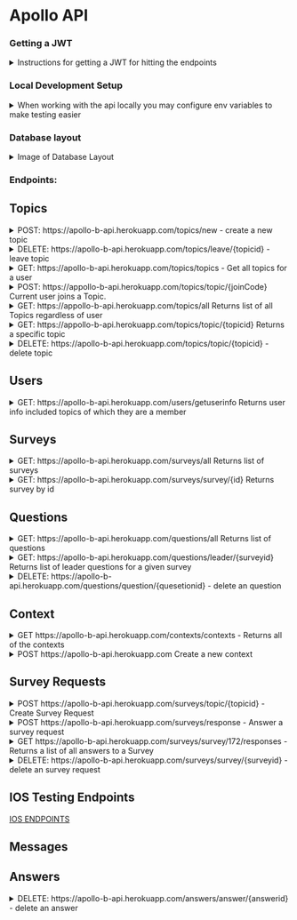 # Apollo API

### Getting a JWT

<details>

<summary>Instructions for getting a JWT for hitting the endpoints</summary>

once you have signed in through okta on the [client]("https://github.com/Lambda-School-Labs/Labs26-Apollo-FE-TeamB") do
```JS
let tokenObj = JSON.parse(localStorage.getItem("okta-token-storage"));
```
![Client Dev Console](./screenshots/img_1.PNG)
```JS
tokenObj.accessToken.value
```
![Another Dev Console](./screenshots/img_2.PNG)

Ok so now that you have copied that idtoken property head over to postman, and in the auth tab select barer token and paste in the token.

![Postman](./screenshots/img_3.PNG)

</details>

### Local Development Setup

<details>

<summary>When working with the api locally you may configure env variables to make testing easier</summary>

![Env Vars](./screenshots/img_4.PNG)

</details>




### Database layout

<details>
<summary> Image of Database Layout </summary>

![Image of Database Layout](db.png)
</details>

### Endpoints:

## Topics

<details>

<summary>POST: https://apollo-b-api.herokuapp.com/topics/new - create a new topic</summary>

Creates a Topic with the current user as the owner.

Expected body
```JSON
{
    "title": "My New Topic",
    "frequency": "WEEKLY",
    "defaultsurvey": {
        "questions": [
                    {
                        "body": "Do you have any blockers?",
                        "type": "TEXT",
                        "leader": true
                    },
                    {
                        "body": "What is the teams priority?",
                        "type": "TEXT",
                        "leader": true
                    },
                    {
                        "body": "How is your weekend?",
                        "type": "TEXT",
                        "leader": false
                    }
        ]
    }
}

```

Response

```JSON
{
    "topicid": 62,
    "title": "My New Topic",
    "owner": {
        "userid": 10,
        "username": "llama001@maildrop.cc"
    },
    "frequency": "WEEKLY",
    "defaultsurvey": {
        "surveyid": 63,
        "questions": [
            {
                "questionid": 64,
                "body": "Do you have any blockers?",
                "type": "TEXT",
                "leader": true
            },
            {
                "questionid": 65,
                "body": "What is the teams priority?",
                "type": "TEXT",
                "leader": true
            },
            {
                "questionid": 66,
                "body": "How is your weekend?",
                "type": "TEXT",
                "leader": false
            }
        ]
    },
    "joincode": "QkJlKGwYM",
    "surveysrequests": [],
    "users": []
}
```
</details>

<details>

<summary>DELETE: https://apollo-b-api.herokuapp.com/topics/leave/{topicid} - leave topic</summary>

User leaves topic.

</details>

<details>

<summary>GET: https://apollo-b-api.herokuapp.com/topics/topics - Get all topics for a user</summary>

Returns all topics that a user is connected to, either as an owner or as a member

GET Endpoint

```JSON
[
    {
        "topicid": 37,
        "title": "Topic 2",
        "owner": {
            "userid": 4,
            "username": "admin"
        },
        "frequency": "MONDAY",
        "defaultsurvey": {
            "surveyid": 36,
            "questions": []
        },
        "joincode": "lRQlkNGkg",
        "surveysrequests": [
            {
                "surveyid": 46,
                "questions": [
                    {
                        "questionid": 56,
                        "body": "Leader Question 1",
                        "type": "TEXT",
                        "leader": true
                    },
                    {
                        "questionid": 58,
                        "body": "Leader Question 2",
                        "type": "TEXT",
                        "leader": true
                    },
                    {
                        "questionid": 59,
                        "body": "Member Question 1",
                        "type": "TEXT",
                        "leader": false
                    }
                ]
            },
            {
                "surveyid": 57,
                "questions": []
            }
        ],
        "users": [
            {
                "user": {
                    "userid": 5,
                    "username": "cinnamon"
                }
            },
            {
                "user": {
                    "userid": 10,
                    "username": "llama001@maildrop.cc"
                }
            }
        ]
    },
    {
        "topicid": 62,
        "title": "My New Topic",
        "owner": {
            "userid": 10,
            "username": "llama001@maildrop.cc"
        },
        "frequency": "WEEKLY",
        "defaultsurvey": {
            "surveyid": 63,
            "questions": [
                {
                    "questionid": 64,
                    "body": "Do you have any blockers?",
                    "type": "TEXT",
                    "leader": true
                },
                {
                    "questionid": 65,
                    "body": "What is the teams priority?",
                    "type": "TEXT",
                    "leader": true
                },
                {
                    "questionid": 66,
                    "body": "How is your weekend?",
                    "type": "TEXT",
                    "leader": false
                }
            ]
        },
        "joincode": "QkJlKGwYM",
        "surveysrequests": [
            {
                "surveyid": 63,
                "questions": [
                    {
                        "questionid": 64,
                        "body": "Do you have any blockers?",
                        "type": "TEXT",
                        "leader": true
                    },
                    {
                        "questionid": 65,
                        "body": "What is the teams priority?",
                        "type": "TEXT",
                        "leader": true
                    },
                    {
                        "questionid": 66,
                        "body": "How is your weekend?",
                        "type": "TEXT",
                        "leader": false
                    }
                ]
            }
        ],
        "users": []
    }
]
```

</details>

<details>

<summary>POST: https://appollo-b-api.herokuapp.com/topics/topic/{joinCode} Current user joins a Topic.</summary>

Example: https://appollo-b-api.herokuapp.com/topics/topic/lRQlkNGkg

Returns 200 Success message

</details>

<details>
<summary>GET: https://appollo-b-api.herokuapp.com/topics/all Returns list of all Topics regardless of user</summary>

N/A

</details>

<details>
<summary>GET: https://appollo-b-api.herokuapp.com/topics/topic/{topicid} Returns a specific topic</summary>

Example : https://appollo-b-api.herokuapp.com/topics/topic/37

</details>

<details>

<summary>DELETE: https://apollo-b-api.herokuapp.com/topics/topic/{topicid} - delete topic</summary>

Delete topic as well as all surveys, questions, responses associated with it.

</details>

## Users

<details>

<summary>GET: https://apollo-b-api.herokuapp.com/users/getuserinfo Returns user info included topics of which they are a member</summary>

Example:

```JSON
{
    "userid": 10,
    "username": "llama001@maildrop.cc",
    "ownedtopics": [
        {
            "topicid": 62,
            "title": "My New Topic",
            "frequency": "WEEKLY",
            "defaultsurvey": {
                "surveyid": 63,
                "questions": [
                    {
                        "questionid": 64,
                        "body": "Do you have any blockers?",
                        "type": "TEXT",
                        "leader": true
                    },
                    {
                        "questionid": 65,
                        "body": "What is the teams priority?",
                        "type": "TEXT",
                        "leader": true
                    },
                    {
                        "questionid": 66,
                        "body": "How is your weekend?",
                        "type": "TEXT",
                        "leader": false
                    }
                ]
            },
            "joincode": "QkJlKGwYM",
            "surveysrequests": [
                {
                    "surveyid": 63,
                    "questions": [
                        {
                            "questionid": 64,
                            "body": "Do you have any blockers?",
                            "type": "TEXT",
                            "leader": true
                        },
                        {
                            "questionid": 65,
                            "body": "What is the teams priority?",
                            "type": "TEXT",
                            "leader": true
                        },
                        {
                            "questionid": 66,
                            "body": "How is your weekend?",
                            "type": "TEXT",
                            "leader": false
                        }
                    ]
                }
            ]
        }
    ],
    "topics": [
        {
            "topic": {
                "topicid": 37,
                "title": "Topic 2",
                "owner": {
                    "userid": 4,
                    "username": "admin"
                },
                "frequency": "MONDAY",
                "defaultsurvey": {
                    "surveyid": 36,
                    "questions": []
                },
                "joincode": "lRQlkNGkg",
                "surveysrequests": [
                    {
                        "surveyid": 46,
                        "questions": [
                            {
                                "questionid": 56,
                                "body": "Leader Question 1",
                                "type": "TEXT",
                                "leader": true
                            },
                            {
                                "questionid": 58,
                                "body": "Leader Question 2",
                                "type": "TEXT",
                                "leader": true
                            },
                            {
                                "questionid": 59,
                                "body": "Member Question 1",
                                "type": "TEXT",
                                "leader": false
                            }
                        ]
                    },
                    {
                        "surveyid": 57,
                        "questions": []
                    }
                ]
            }
        }
    ]
}

```

</details>



## Surveys
<details>

<summary>GET: https://apollo-b-api.herokuapp.com/surveys/all Returns list of surveys</summary>

```JSON
[
    {
        "surveyid": 36,
        "topic": null,
        "defaulttopic": [
            {
                "topicId": 37,
                "title": "Topic 2",
                "owner": {
                    "userid": 4,
                    "username": "admin"
                },
                "frequency": "MONDAY",
                "joincode": "46mZD66zk"
            }
        ],
        "questions": [],
        "responded": false,
        "surveyId": 36
    },
    {
        "surveyid": 38,
        "topic": null,
        "defaulttopic": [
            {
                "topicId": 39,
                "title": "Topic 3",
                "owner": {
                    "userid": 5,
                    "username": "cinnamon"
                },
                "frequency": "WEEKLY",
                "joincode": "08qZy889N"
            }
        ],
        "questions": [],
        "responded": false,
        "surveyId": 38
    },
    {
        "surveyid": 40,
        "topic": null,
        "defaulttopic": [
            {
                "topicId": 41,
                "title": "Topic 4",
                "owner": {
                    "userid": 5,
                    "username": "cinnamon"
                },
                "frequency": "WEEKLY",
                "joincode": "oZRz9ZZOL"
            }
        ],
        "questions": [],
        "responded": false,
        "surveyId": 40
    },
    {
        "surveyid": 42,
        "topic": null,
        "defaulttopic": [
            {
                "topicId": 43,
                "title": "Topic 5",
                "owner": {
                    "userid": 5,
                    "username": "cinnamon"
                },
                "frequency": "MONTHLY",
                "joincode": "r2ZDN22YL"
            }
        ],
        "questions": [],
        "responded": false,
        "surveyId": 42
    },
    {
        "surveyid": 44,
        "topic": null,
        "defaulttopic": [
            {
                "topicId": 45,
                "title": "Topic 6",
                "owner": {
                    "userid": 5,
                    "username": "cinnamon"
                },
                "frequency": "MONTHLY",
                "joincode": "x6qMN66lP"
            }
        ],
        "questions": [],
        "responded": false,
        "surveyId": 44
    },
    {
        "surveyid": 46,
        "topic": {
            "topicId": 37,
            "title": "Topic 2",
            "frequency": "MONDAY",
            "defaultsurvey": {
                "surveyid": 36,
                "questions": [],
                "responded": false,
                "surveyId": 36
            },
            "joincode": "46mZD66zk"
        },
        "defaulttopic": [],
        "questions": [
            {
                "body": "Leader Question 1",
                "type": "TEXT",
                "answers": [],
                "questionid": 57,
                "leader": true
            },
            {
                "body": "Leader Question 2",
                "type": "TEXT",
                "answers": [],
                "questionid": 58,
                "leader": true
            },
            {
                "body": "Member Question 1",
                "type": "TEXT",
                "answers": [],
                "questionid": 59,
                "leader": false
            }
        ],
        "responded": false,
        "surveyId": 46
    },
    {
        "surveyid": 47,
        "topic": {
            "topicId": 39,
            "title": "Topic 3",
            "frequency": "WEEKLY",
            "defaultsurvey": {
                "surveyid": 38,
                "questions": [],
                "responded": false,
                "surveyId": 38
            },
            "joincode": "08qZy889N"
        },
        "defaulttopic": [],
        "questions": [
            {
                "body": "Member Question 2",
                "type": "TEXT",
                "answers": [],
                "questionid": 60,
                "leader": false
            },
            {
                "body": "Member Question 3",
                "type": "TEXT",
                "answers": [],
                "questionid": 61,
                "leader": false
            }
        ],
        "responded": false,
        "surveyId": 47
    },
    {
        "surveyid": 48,
        "topic": {
            "topicId": 41,
            "title": "Topic 4",
            "frequency": "WEEKLY",
            "defaultsurvey": {
                "surveyid": 40,
                "questions": [],
                "responded": false,
                "surveyId": 40
            },
            "joincode": "oZRz9ZZOL"
        },
        "defaulttopic": [],
        "questions": [],
        "responded": false,
        "surveyId": 48
    },
    {
        "surveyid": 49,
        "topic": {
            "topicId": 43,
            "title": "Topic 5",
            "frequency": "MONTHLY",
            "defaultsurvey": {
                "surveyid": 42,
                "questions": [],
                "responded": false,
                "surveyId": 42
            },
            "joincode": "r2ZDN22YL"
        },
        "defaulttopic": [],
        "questions": [],
        "responded": false,
        "surveyId": 49
    },
    {
        "surveyid": 50,
        "topic": {
            "topicId": 45,
            "title": "Topic 6",
            "frequency": "MONTHLY",
            "defaultsurvey": {
                "surveyid": 44,
                "questions": [],
                "responded": false,
                "surveyId": 44
            },
            "joincode": "x6qMN66lP"
        },
        "defaulttopic": [],
        "questions": [],
        "responded": false,
        "surveyId": 50
    },
    {
        "surveyid": 52,
        "topic": {
            "topicId": 37,
            "title": "Topic 2",
            "frequency": "MONDAY",
            "defaultsurvey": {
                "surveyid": 36,
                "questions": [],
                "responded": false,
                "surveyId": 36
            },
            "joincode": "46mZD66zk"
        },
        "defaulttopic": [],
        "questions": [],
        "responded": false,
        "surveyId": 52
    }
]
```

</details>

<details>

<summary>GET: https://apollo-b-api.herokuapp.com/surveys/survey/{id} Returns survey by id</summary>

```JSON
{
    "surveyid": 48,
    "topic": {
        "topicId": 41,
        "title": "Topic 4",
        "frequency": "WEEKLY",
        "defaultsurvey": {
            "surveyid": 40,
            "questions": [],
            "responded": false,
            "surveyId": 40
        },
        "joincode": "oZRz9ZZOL"
    },
    "defaulttopic": [],
    "questions": [],
    "responded": false,
    "surveyId": 48
}
```

</details>

## Questions
<details>

<summary>GET: https://apollo-b-api.herokuapp.com/questions/all Returns list of questions</summary>

```JSON
[
    {
        "questionid": 51,
        "body": "Leader Question 1",
        "type": "TEXT",
        "survey": {
            "surveyid": 41,
            "topic": {
                "topicid": 35,
                "title": "Topic 1",
                "frequency": "MONDAY"
            }
        },
        "leader": true
    },
    {
        "questionid": 52,
        "body": "Leader Question 2",
        "type": "TEXT",
        "survey": {
            "surveyid": 41,
            "topic": {
                "topicid": 35,
                "title": "Topic 1",
                "frequency": "MONDAY"
            }
        },
        "leader": true
    },
    {
        "questionid": 53,
        "body": "Member Question 1",
        "type": "TEXT",
        "survey": {
            "surveyid": 41,
            "topic": {
                "topicid": 35,
                "title": "Topic 1",
                "frequency": "MONDAY"
            }
        },
        "leader": false
    },
    {
        "questionid": 54,
        "body": "Member Question 2",
        "type": "TEXT",
        "survey": {
            "surveyid": 42,
            "topic": {
                "topicid": 35,
                "title": "Topic 1",
                "frequency": "MONDAY"
            }
        },
        "leader": false
    },
    {
        "questionid": 55,
        "body": "Member Question 3",
        "type": "TEXT",
        "survey": {
            "surveyid": 42,
            "topic": {
                "topicid": 35,
                "title": "Topic 1",
                "frequency": "MONDAY"
            }
        },
        "leader": false
    }
]

```

</details>


<details>

<summary>GET: https://apollo-b-api.herokuapp.com/questions/leader/{surveyid} Returns list of leader questions for a given survey</summary>

```JSON
[
    {
        "createdDate": "2020-10-02 13:26:25",
        "lastModifiedDate": "2020-10-02 13:26:25",
        "body": "Leader Question 1",
        "type": "TEXT",
        "survey": {
            "createdDate": "2020-10-02 13:26:25",
            "lastModifiedDate": "2020-10-02 13:26:25",
            "surveyid": 46,
            "responded": false,
            "surveyId": 46
        },
        "answers": [],
        "leader": true,
        "questionid": 57
    },
    {
        "createdDate": "2020-10-02 13:26:25",
        "lastModifiedDate": "2020-10-02 13:26:25",
        "body": "Leader Question 2",
        "type": "TEXT",
        "survey": {
            "createdDate": "2020-10-02 13:26:25",
            "lastModifiedDate": "2020-10-02 13:26:25",
            "surveyid": 46,
            "responded": false,
            "surveyId": 46
        },
    }
]
```

</details>

<details>

<summary>DELETE: https://apollo-b-api.herokuapp.com/questions/question/{quesetionid} - delete an question</summary>

Delete the specific question (can be only performed by the topic owner)

</details>


## Context

<details>
<summary> GET https://apollo-b-api.herokuapp.com/contexts/contexts - Returns all of the contexts</summary>

Extra details here

```JSON
[
    {
        "description": "product leadership",
        "survey": {
            "questions": [
                {
                    "body": "Leader Question 1",
                    "type": "TEXT",
                    "answers": [],
                    "questionid": 56,
                    "leader": true
                },
                {
                    "body": "Leader Question 2",
                    "type": "TEXT",
                    "answers": [],
                    "questionid": 58,
                    "leader": true
                },
                {
                    "body": "Member Question 1",
                    "type": "TEXT",
                    "answers": [],
                    "questionid": 59,
                    "leader": false
                }
            ],
            "surveyId": 46
        },
        "contextId": 51
    },
    {...},
    {...}
]
```

</details>

<details>
<summary>POST https://apollo-b-api.herokuapp.com Create a new context </summary>

Expected JSON in the body of the post


```JSON
{
    "description": "Super Duper Cool leadership v 9",
    "survey": {
        "questions": [
            {
                "body": "What is the highest priority for the current sprint",
                "type": "TEXT",
                "leader": true
            },
            {
                "body": "What is my availability for the current sprint?",
                "type": "TEXT",
                "leader": true
            },
            {
                "body": "Do you have any blockers?",
                "type": "TEXT",
                "leader": false
            },
            {
                "body": "Will you be working remote?",
                "type": "TEXT",
                "leader": false
            }
        ]
    }
}

```

</details>

## Survey Requests

<details>
<summary> POST  https://apollo-b-api.herokuapp.com/surveys/topic/{topicid} - Create Survey Request</summary>
Example - https://apollo-b-api.herokuapp.com/surveys/topic/37 - (this endpoint won't work in this patch because the owner is username 'admin' with userid of 4)
To test locally or with the api - I recommend logging in as a test user and creating a topic, then using the topic id to create a survey request
If you try to make this request not being the owner of the topic you will get this error message - ("Current user not authorized to make this request")

This is the format of data we are expecting to receive

```JSON
[
    {
        "body": "Do you have any blockers?",
        "type": "TEXT",
        "leader": true,
        "answer" : "LEADER ANSWER HERE"
    },
    {
        "body": "What is the teams priority?",
        "type": "TEXT",
        "leader": true,
        "answer" : "LEADER ANSWER HERE"
    },
    {
        "body": "How is your weekend?",
        "type": "TEXT",
        "leader": false
    }
]

```

This is a successful response

```JSON
{
    "topic": {
        "topicId": 37,
        "title": "Topic 2",
        "joincode": "qQRBovxGD"
    },
    "questions": [
        {
            "body": "Do you have any blockers?",
            "type": "TEXT",
            "answers": [
                {
                    "body": "LEADER ANSWER HERE",
                    "answerId": 64
                }
            ],
            "questionid": 63,
            "leader": true
        },
        {
            "body": "What is the teams priority?",
            "type": "TEXT",
            "answers": [
                {
                    "body": "LEADER ANSWER HERE",
                    "answerId": 66
                }
            ],
            "questionid": 65,
            "leader": true
        },
        {
            "body": "How is your weekend?",
            "type": "TEXT",
            "answers": [],
            "questionid": 67,
            "leader": false
        }
    ],
    "surveyId": 62
}
```

</details>

<details>
<summary>  POST https://apollo-b-api.herokuapp.com/surveys/response - Answer a survey request </summary>
Users that aren't owners of a topic cannot answer leader questions and topic owner cannot answer request questions
Users that aren't members of a topic cannot answer request questions from that topic
After submitting their answers, a user cannot add another answer or edit their existing answer

```JSON
[
    {
        "questionid" : 12,
        "body" : "stuff"
    },
    {
       "questionid" : 13,
       "body" : "more stuff"
    }
]

```

</details>

<details>
<summary>  GET https://apollo-b-api.herokuapp.com/surveys/survey/172/responses - Returns a list of all answers to a Survey </summary>

```JSON
[
    {
        "createdDate": "2020-09-29 10:09:51",
        "lastModifiedDate": "2020-09-29 10:09:51",
        "body": "LEADER ANSWER HERE",
        "question": {
            "createdDate": "2020-09-29 10:09:51",
            "lastModifiedDate": "2020-09-29 10:09:51",
            "body": "Do you have any blockers?",
            "type": "TEXT",
            "questionid": 173,
            "leader": true
        },
        "user": {
            "createdDate": "2020-09-24 11:52:27",
            "lastModifiedDate": "2020-09-24 11:52:27",
            "userid": 4,
            "username": "admin"
        },
        "answerId": 174
    },
    {
        "createdDate": "2020-09-29 10:09:51",
        "lastModifiedDate": "2020-09-29 10:09:51",
        "body": "ANOTHER LEADER ANSWER HERE",
        "question": {
            "createdDate": "2020-09-29 10:09:51",
            "lastModifiedDate": "2020-09-29 10:09:51",
            "body": "What is the teams priority?",
            "type": "TEXT",
            "questionid": 175,
            "leader": true
        },
        "user": {
            "createdDate": "2020-09-24 11:52:27",
            "lastModifiedDate": "2020-09-24 11:52:27",
            "userid": 4,
            "username": "admin"
        },
        "answerId": 176
    }
]

```

</details>

<details>

<summary> DELETE: https://apollo-b-api.herokuapp.com/surveys/survey/{surveyid} - delete an survey request</summary>

Delete a survey request (can be only performed by the topic owner).
Default survey cannot be deleted.

</details>

## IOS Testing Endpoints

[IOS ENDPOINTS](./IOSTEST.md)

## Messages

## Answers
<details>

<summary>DELETE: https://apollo-b-api.herokuapp.com/answers/answer/{answerid} - delete an answer</summary>

Delete the specific answer/response (can be only performed by the answer/response creator)

</details>
